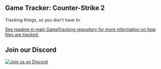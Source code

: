 ## Game Tracker: Counter-Strike 2

Tracking things, so you don't have to.

[See readme in main GameTracking repository for more information on how files are tracked.](https://github.com/SteamDatabase/GameTracking#readme)

## Join our Discord

[![Join us on Discord](https://invidget.switchblade.xyz/steamdb?theme=dark)](https://steamdb.info/discord)
